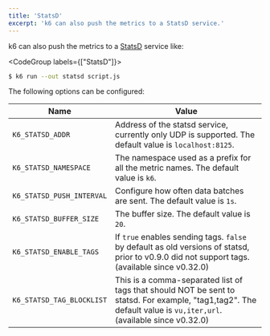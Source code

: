 ```yaml
---
title: 'StatsD'
excerpt: 'k6 can also push the metrics to a StatsD service.'
---
```


k6 can also push the metrics to a [StatsD](https://github.com/statsd/statsd) service like:

<CodeGroup labels={["StatsD"]}>

```bash
$ k6 run --out statsd script.js
```

</CodeGroup>

The following options can be configured:

| Name                      | Value                                                                                                  |
| ------------------------- | ------------------------------------------------------------------------------------------------------ |
| `K6_STATSD_ADDR`          | Address of the statsd service, currently only UDP is supported. The default value is `localhost:8125`. |
| `K6_STATSD_NAMESPACE`     | The namespace used as a prefix for all the metric names. The default value is `k6`.                    |
| `K6_STATSD_PUSH_INTERVAL` | Configure how often data batches are sent. The default value is `1s`.                                  |
| `K6_STATSD_BUFFER_SIZE`   | The buffer size. The default value is `20`.                                                            |
| `K6_STATSD_ENABLE_TAGS`   | If `true` enables sending tags. `false` by default as old versions of statsd, prior to v0.9.0 did not support tags. (available since v0.32.0) |
| `K6_STATSD_TAG_BLOCKLIST` | This is a comma-separated list of tags that should NOT be sent to statsd. For example, "tag1,tag2". The default value is `vu,iter,url`. (available since v0.32.0) |
